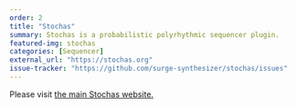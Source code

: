 ```yaml
---
order: 2
title: "Stochas"
summary: Stochas is a probabilistic polyrhythmic sequencer plugin.
featured-img: stochas
categories: [Sequencer]
external_url: "https://stochas.org"
issue-tracker: "https://github.com/surge-synthesizer/stochas/issues"
---
```


Please visit [the main Stochas website.](https://stochas.org)
